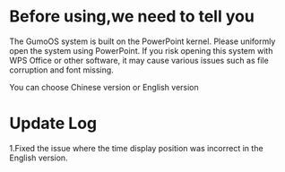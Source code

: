 # Before using,we need to tell you
The GumoOS system is built on the PowerPoint kernel. Please uniformly open the system using PowerPoint. If you risk opening this system with WPS Office or other software, it may cause various issues such as file corruption and font missing.

You can choose Chinese version or English version
# Update Log
1.Fixed the issue where the time display position was incorrect in the English version.
